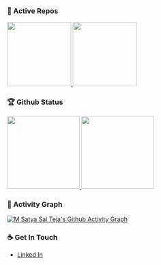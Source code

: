 <!--
**imsatyasaiteja/imsatyasaiteja** is a ✨ _special_ ✨ repository because its `README.md` (this file) appears on your GitHub profile.

Here are some ideas to get you started:

- 🔭 I’m currently working on ... 

- 👯 I’m looking to collaborate on ...
- 🤔 I’m looking for help with ...
- 💬 Ask me about ...
- 📫 How to reach me: ...
- 😄 Pronouns: ...
- ⚡ Fun fact: ...
-->

### 👀 Active Repos
<p align="left">
  <a href="https://github.com/imsatyasaiteja/Attendance-Management-System">
    <img height="150em" src="https://github-readme-stats.vercel.app/api/pin/?username=imsatyasaiteja&repo=Attendance-Management-System&theme=prussian" />
  </a>
  <a href="https://github.com/imsatyasaiteja/Cpu-Scheduling">
    <img height="150em" src="https://github-readme-stats.vercel.app/api/pin/?username=imsatyasaiteja&repo=Cpu-Scheduling&theme=prussian" />
  </a>
</p>

### 🏆 Github Status
<p align="left">
  <a href="https://github.com/imsatyasaiteja">
    <img height="170em" src="https://github-readme-stats.zohan.tech/api?username=imsatyasaiteja&show_icons=true&theme=prussian&include_all_commits=true" />
    <img height="170em" src="https://github-readme-stats.zohan.tech/api/top-langs/?username=imsatyasaiteja&theme=prussian&layout=compact" />
  </a>
</p>

### 👀 Activity Graph
[![M Satya Sai Teja's Github Activity Graph](https://github-readme-activity-graph.vercel.app/graph?username=imsatyasaiteja&theme=react-dark)](https://github-readme-activity-graph.vercel.app)

### ☕ Get In Touch
- [Linked In](https://www.linkedin.com/in/imsatyasaiteja)
